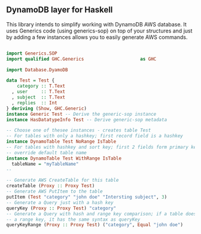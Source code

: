 ## DynamoDB layer for Haskell

This library intends to simplify working with DynamoDB AWS database.
It uses Generics code (using generics-sop) on top of your structures
and just by adding a few instances allows you to easily generate AWS
commands.

````haskell

import Generics.SOP
import qualified GHC.Generics                     as GHC

import Database.DyamoDB

data Test = Test {
    category :: T.Text
  , user     :: T.Text
  , subject  :: T.Text
  , replies  :: Int
} deriving (Show, GHC.Generic)
instance Generic Test -- Derive the generic-sop instance
instance HasDatatypeInfo Test -- Derive generic-sop metadata

-- Choose one of thesee instances - creates table Test
-- For tables with only a hashkey; first record field is a hashkey
instance DynamoTable Test NoRange IsTable
-- For tables with hashkey and sort key; first 2 fields form primary key;
-- override default table name
instance DynamoTable Test WithRange IsTable
  tableName = "myTableName"
--

-- Generate AWS CreateTable for this table
createTable (Proxy :: Proxy Test)
-- Generate AWS PutItem to the table
putItem (Test "category" "john doe" "Intersting subject", 3)
-- Generate a Query just with a hash key
queryKey (Proxy :: Proxy Test) "category"
-- Generate a Query with hash and range key comparison; if a table doesn't have
-- a range key, it has the same syntax as queryKey
queryKeyRange (Proxy :: Proxy Test) ("category", Equal "john doe")
````
